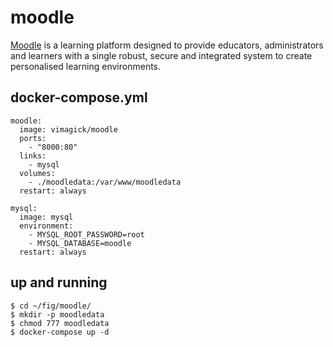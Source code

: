 moodle
======

[Moodle][1] is a learning platform designed to provide educators,
administrators and learners with a single robust, secure and integrated system
to create personalised learning environments.

## docker-compose.yml

```
moodle:
  image: vimagick/moodle
  ports:
    - "8000:80"
  links:
    - mysql
  volumes:
    - ./moodledata:/var/www/moodledata
  restart: always

mysql:
  image: mysql
  environment:
    - MYSQL_ROOT_PASSWORD=root
    - MYSQL_DATABASE=moodle
  restart: always
```

## up and running

```
$ cd ~/fig/moodle/
$ mkdir -p moodledata
$ chmod 777 moodledata
$ docker-compose up -d
```

[1]: https://moodle.org/
